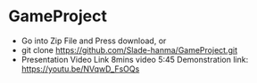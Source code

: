 # GameProject
- Go into Zip File and Press download, or
- git clone https://github.com/Slade-hanma/GameProject.git
- Presentation Video Link
            8mins video
            5:45 Demonstration
  link: https://youtu.be/NVqwD_FsOQs

